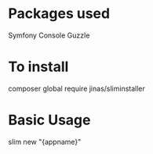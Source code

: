 # Packages used
Symfony Console
Guzzle

# To install
composer global require jinas/sliminstaller
 
 # Basic Usage
 slim new "{appname}"
